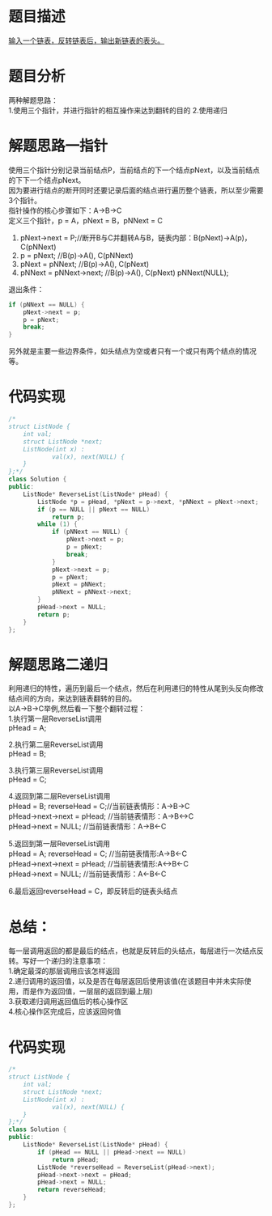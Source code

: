 题目描述
===
[输入一个链表，反转链表后，输出新链表的表头。](https://www.nowcoder.com/practice/75e878df47f24fdc9dc3e400ec6058ca?tpId=13&tqId=11168&tPage=1&rp=1&ru=/ta/coding-interviews&qru=/ta/coding-interviews/question-ranking)

题目分析
===
两种解题思路：</br>
1.使用三个指针，并进行指针的相互操作来达到翻转的目的
2.使用递归

解题思路一指针
===
使用三个指针分别记录当前结点P，当前结点的下一个结点pNext，以及当前结点的下下一个结点pNext。</br>
因为要进行结点的断开同时还要记录后面的结点进行遍历整个链表，所以至少需要3个指针。</br>
指针操作的核心步骤如下：A->B->C</br>
定义三个指针，p = A，pNext = B，pNNext = C </br>
1. pNext->next = P;//断开B与C并翻转A与B，链表内部：B(pNext)->A(p)，C(pNNext)<br>
2. p = pNext;  //B(p)->A(), C(pNNext)<br>
3. pNext = pNNext; //B(p)->A(), C(pNext)</br>
4. pNNext = pNNext->next; //B(p)->A(), C(pNext) pNNext(NULL);</br>

退出条件：
```cpp
if (pNNext == NULL) {
    pNext->next = p;
    p = pNext;
    break;
}
```
另外就是主要一些边界条件，如头结点为空或者只有一个或只有两个结点的情况等。</br>

代码实现
===
```cpp
/*
struct ListNode {
	int val;
	struct ListNode *next;
	ListNode(int x) :
			val(x), next(NULL) {
	}
};*/
class Solution {
public:
    ListNode* ReverseList(ListNode* pHead) {
        ListNode *p = pHead, *pNext = p->next, *pNNext = pNext->next;
        if (p == NULL || pNext == NULL)
            return p;
        while (1) {
            if (pNNext == NULL) {
                pNext->next = p;
                p = pNext;
                break;
            }
            pNext->next = p;
            p = pNext;
            pNext = pNNext;
            pNNext = pNNext->next;
        }
        pHead->next = NULL;
        return p;
    }
};
```

解题思路二递归
===
利用递归的特性，遍历到最后一个结点，然后在利用递归的特性从尾到头反向修改结点间的方向，来达到链表翻转的目的。</br>
以A->B->C举例,然后看一下整个翻转过程：</br>
1.执行第一层ReverseList调用</br>
  pHead = A;<br>
  
2.执行第二层ReverseList调用</br>
  pHead = B;</br>
  
3.执行第三层ReverseList调用</br>
  pHead = C;<br> 
  
4.返回到第二层ReverseList调用</br>
  pHead = B; reverseHead = C;//当前链表情形：A->B->C</br>
  pHead->next->next = pHead; //当前链表情形：A->B<->C</br>
  pHead->next = NULL; //当前链表情形：A->B<-C</br>
  
5.返回到第一层ReverseList调用</br>
  pHead = A; reverseHead = C; //当前链表情形:A->B<-C</br>
  pHead->next->next = pHead;  //当前链表情形:A<->B<-C</br>
  pHead->next = NULL; //当前链表情形：A<-B<-C</br>
  
6.最后返回reverseHead = C，即反转后的链表头结点</br>

总结：
===
每一层调用返回的都是最后的结点，也就是反转后的头结点，每层进行一次结点反转。写好一个递归的注意事项：</br>
1.确定最深的那层调用应该怎样返回</br>
2.递归调用的返回值，以及是否在每层返回后使用该值(在该题目中并未实际使用，而是作为返回值，一层层的返回到最上层)</br>
3.获取递归调用返回值后的核心操作区</br>
4.核心操作区完成后，应该返回何值</br>

代码实现
===
```cpp
/*
struct ListNode {
	int val;
	struct ListNode *next;
	ListNode(int x) :
			val(x), next(NULL) {
	}
};*/
class Solution {
public:
    ListNode* ReverseList(ListNode* pHead) {
        if (pHead == NULL || pHead->next == NULL)
            return pHead;
        ListNode *reverseHead = ReverseList(pHead->next);
        pHead->next->next = pHead;
        pHead->next = NULL;
        return reverseHead;
    }
};
```
